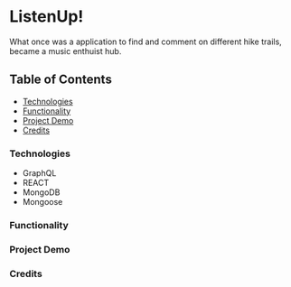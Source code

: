 # ListenUp!

What once was a application to find and comment on different hike trails, became a music enthuist hub. 

## Table of Contents

* [Technologies](#Technologies)
* [Functionality](#Functionality)
* [Project Demo](#Project-Demo)
* [Credits](#Credits)

### Technologies

* GraphQL
* REACT
* MongoDB
* Mongoose

### Functionality

### Project Demo

### Credits
